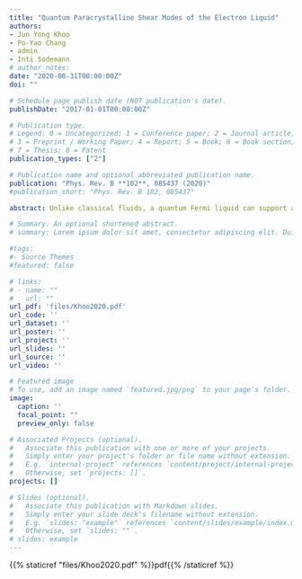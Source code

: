 ```yaml
---
title: "Quantum Paracrystalline Shear Modes of the Electron Liquid"
authors:
- Jun Yong Khoo
- Po-Yao Chang
- admin
- Inti Sodemann
# author_notes:
date: "2020-08-31T00:00:00Z"
doi: ""

# Schedule page publish date (NOT publication's date).
publishDate: "2017-01-01T00:00:00Z"

# Publication type.
# Legend: 0 = Uncategorized; 1 = Conference paper; 2 = Journal article;
# 3 = Preprint / Working Paper; 4 = Report; 5 = Book; 6 = Book section;
# 7 = Thesis; 8 = Patent
publication_types: ["2"]

# Publication name and optional abbreviated publication name.
publication: "Phys. Rev. B **102**, 085437 (2020)"
#publication_short: "Phys. Rev. B 102, 085437"

abstract: Unlike classical fluids, a quantum Fermi liquid can support a long-lived and propagating shear sound wave at arbitrarily small wave vectors and frequencies, reminiscent of the transverse sound in crystals, despite lacking any form of long-range crystalline order. This mode is expected to be present in moderately interacting metals where the quasiparticle mass is renormalized to be more than twice the bare mass in two dimensions (2D), but it has remained undetected because it is hard to excite since it does not involve charge density fluctuations, in contrast to the conventional plasma mode. In this work we propose a strategy to excite and detect this unconventional mode in clean metallic channels. We show that the shear sound is responsible for the appearance of sharp dips in the ac conductance of narrow channels at resonant frequencies matching its dispersion. The liquid resonates while minimizing its dissipation in an analogous fashion to a sliding crystal. Ultraclean 2D materials that can be tuned toward the Wigner crystallization transition such as silicon metal-oxide-semiconductor field-effect transistors, MgZnO/ZnO, p-GaAs, and AlAs quantum wells are promising platforms to experimentally discover the shear sound.

# Summary. An optional shortened abstract.
# summary: Lorem ipsum dolor sit amet, consectetur adipiscing elit. Duis posuere tellus ac convallis placerat. Proin tincidunt magna sed ex sollicitudin condimentum.

#tags:
#- Source Themes
#featured: false

# links:
# - name: ""
#   url: ""
url_pdf: 'files/Khoo2020.pdf'
url_code: ''
url_dataset: ''
url_poster: ''
url_project: ''
url_slides: ''
url_source: ''
url_video: ''

# Featured image
# To use, add an image named `featured.jpg/png` to your page's folder. 
image:
  caption: ''
  focal_point: ""
  preview_only: false

# Associated Projects (optional).
#   Associate this publication with one or more of your projects.
#   Simply enter your project's folder or file name without extension.
#   E.g. `internal-project` references `content/project/internal-project/index.md`.
#   Otherwise, set `projects: []`.
projects: []

# Slides (optional).
#   Associate this publication with Markdown slides.
#   Simply enter your slide deck's filename without extension.
#   E.g. `slides: "example"` references `content/slides/example/index.md`.
#   Otherwise, set `slides: ""`.
# slides: example
---
```


{{% staticref "files/Khoo2020.pdf" %}}pdf{{% /staticref %}}
